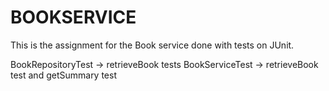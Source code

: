 # BOOKSERVICE

This is the assignment for the Book service done with tests on JUnit.

BookRepositoryTest -> retrieveBook tests
BookServiceTest -> retrieveBook test and getSummary test

